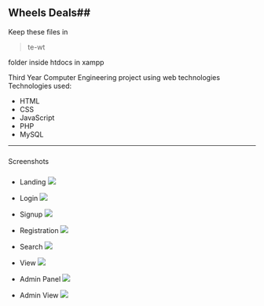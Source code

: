 ##

**Wheels Deals**##
----------


Keep these files in 

> te-wt

 folder inside htdocs in xampp

Third Year Computer Engineering project using web technologies 
Technologies used:
- HTML
- CSS
- JavaScript
- PHP
- MySQL
----------
###
Screenshots
###
- Landing
![]({{site.baseurl}}/blob:http://imgur.com/d2ff75b3-d128-e746-94f5-b083ac896cb2)

- Login
![]({{site.baseurl}}/http://i.imgur.com/bg3Il5g.png)

- Signup
![]({{site.baseurl}}/http://i.imgur.com/A8epzUf.png)

- Registration
![]({{site.baseurl}}/http://i.imgur.com/z7HkLXf.png)

- Search
![]({{site.baseurl}}/http://i.imgur.com/tmwBHPq.png)

- View
![]({{site.baseurl}}/http://i.imgur.com/9XnV1Xr.png)

- Admin Panel
![]({{site.baseurl}}/http://i.imgur.com/JeagkSV.png)

- Admin View
![]({{site.baseurl}}/http://i.imgur.com/y2cqpeO.png)

